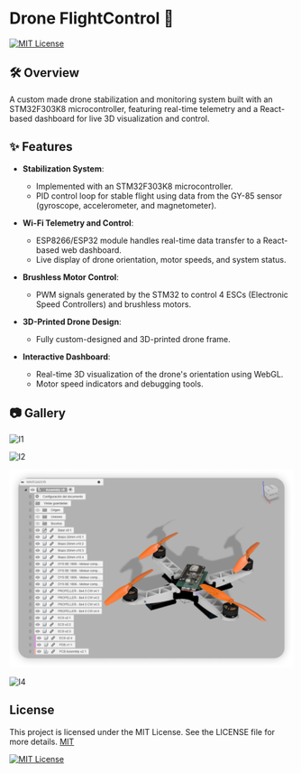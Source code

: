 
# Drone FlightControl 🚁

[![MIT License](https://img.shields.io/badge/License-MIT-green.svg)](https://choosealicense.com/licenses/mit/)


## 🛠️ Overview 


A custom made drone stabilization and monitoring system built with an STM32F303K8 microcontroller, featuring real-time telemetry and a React-based dashboard for live 3D visualization and control.



## ✨ Features  
- **Stabilization System**:  
  - Implemented with an STM32F303K8 microcontroller.  
  - PID control loop for stable flight using data from the GY-85 sensor (gyroscope, accelerometer, and magnetometer).  

- **Wi-Fi Telemetry and Control**:  
  - ESP8266/ESP32 module handles real-time data transfer to a React-based web dashboard.  
  - Live display of drone orientation, motor speeds, and system status.  

- **Brushless Motor Control**:  
  - PWM signals generated by the STM32 to control 4 ESCs (Electronic Speed Controllers) and brushless motors.  

- **3D-Printed Drone Design**:  
  - Fully custom-designed and 3D-printed drone frame.  



- **Interactive Dashboard**:  
  - Real-time 3D visualization of the drone's orientation using WebGL.  
  - Motor speed indicators and debugging tools.  

## 📷 Gallery 

![I1](https://github.com/hjasier/STM32-Drone-Stabilizer/blob/main/readmemedia/img1-min.png?raw=true)


![I2](https://github.com/hjasier/STM32-Drone-Stabilizer/blob/main/readmemedia/img2.png?raw=true)


![I3](https://github.com/hjasier/STM32-Drone-Stabilizer/blob/main/readmemedia/img3.png?raw=true)


![I4](https://github.com/hjasier/STM32-Drone-Stabilizer/blob/main/readmemedia/img4.gif?raw=true)



## License
This project is licensed under the MIT License. See the LICENSE file for more details.
[MIT](https://choosealicense.com/licenses/mit/)

[![MIT License](https://img.shields.io/badge/License-MIT-green.svg)](https://choosealicense.com/licenses/mit/)

